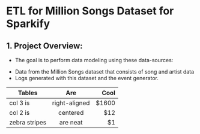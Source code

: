 # ETL for Million Songs Dataset for Sparkify

## 1. Project Overview:
* The goal is to perform data modeling using these data-sources:
+ Data from the Million Songs dataset that consists of song and artist data
+ Logs generated with this dataset and the event generator.



| Tables        | Are           | Cool  |
| ------------- |:-------------:| -----:|
| col 3 is      | right-aligned | $1600 |
| col 2 is      | centered      |   $12 |
| zebra stripes | are neat      |    $1 |
